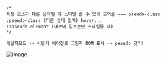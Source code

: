     /* 
    특정 요소가 다른 상태일 때 스타일 줄 수 있게 도와줌 === pseudo-class 
    :pseudo-class (다른 상태 일때) hover...
    ::pseudo-element (내부의 일부분만 스타일줄 때)
    */
    
    개발자모드 -> 사용자 에이전트 그림자 DOM 표시 -> pesudo 찾기!
    
![image](https://user-images.githubusercontent.com/110442250/211437823-6954ef16-bc46-4c30-a26f-234e876a97fa.png)
